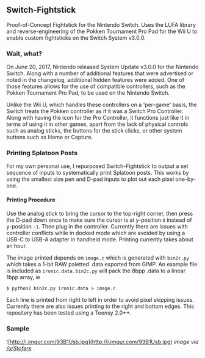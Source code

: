 ## Switch-Fightstick
Proof-of-Concept Fightstick for the Nintendo Switch. Uses the LUFA library and reverse-engineering of the Pokken Tournament Pro Pad for the Wii U to enable custom fightsticks on the Switch System v3.0.0.

### Wait, what?
On June 20, 2017, Nintendo released System Update v3.0.0 for the Nintendo Switch. Along with a number of additional features that were advertised or noted in the changelog, additional hidden features were added. One of those features allows for the use of compatible controllers, such as the Pokken Tournament Pro Pad, to be used on the Nintendo Switch.

Unlike the Wii U, which handles these controllers on a 'per-game' basis, the Switch treats the Pokken controller as if it was a Switch Pro Controller. Along with having the icon for the Pro Controller, it functions just like it in terms of using it in other games, apart from the lack of physical controls such as analog sticks, the buttons for the stick clicks, or other system buttons such as Home or Capture.

### Printing Splatoon Posts
For my own personal use, I repurposed Switch-Fightstick to output a set sequence of inputs to systematically print Splatoon posts. This works by using the smallest size pen and D-pad inputs to plot out each pixel one-by-one.

#### Printing Procedure
Use the analog stick to bring the cursor to the top-right corner, then press the D-pad down once to make sure the cursor is at y-position `0` instead of y-position `-1`. Then plug in the controller. Currently there are issues with controller conflicts while in docked mode which are avoided by using a USB-C to USB-A adapter in handheld mode. Printing currently takes about an hour.

The image printed depends on `image.c` which is generated with `bin2c.py` which takes a 1-bit RAW paletted .data exported from GIMP. An example file is included as `ironic.data`. `bin2c.py` will pack the 8bpp .data to a linear 1bpp array, ie

```
$ python2 bin2c.py ironic.data > image.c
```

Each line is printed from right to left in order to avoid pixel skipping issues. Currently there are also issues printing to the right and bottom edges. This repository has been tested using a Teensy 2.0++.

### Sample
![http://i.imgur.com/93B1Usb.jpg](http://i.imgur.com/93B1Usb.jpg)
*image via [/u/Stofers](https://www.reddit.com/user/Stofers)*
